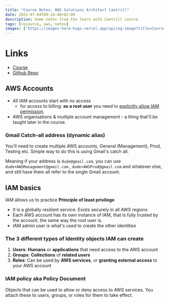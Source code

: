 ```yaml
---
title: "Course Notes: AWS Solutions Architect Cantrill"
date: 2022-07-04T09:18:48+02:00
description: Some notes from the learn with Cantrill course
tags: [resource, aws, notes]
images: ['https://images-here-hugo.vercel.app/api/og-image?title=Course%20Notes%3A%20AWS%20Solutions%20Architect%20Cantrill']
---
```

# Links
- [Course](https://learn.cantrill.io/p/aws-certified-solutions-architect-associate-saa-c03)
- [Github Repo](https://github.com/acantril/aws-sa-associate-saac03)

## AWS Accounts
- All IAM accounts start with no access
  - for access to billing: **as a root user** you need to [explicitly allow IAM permission](https://aws.amazon.com/premiumsupport/knowledge-center/iam-billing-access/).
- AWS organisations & multiple account management - a thing that'll be taught later in the course.

### Gmail Catch-all address (dynamic alias)
You'll need to create multiple AWS accounts, General (Management), Prod, Testing etc. Simple way to do this is using Gmail's catch all. 

Meaning if your address is `dude@gmail.com`, you can use `dude+AWSManagement@gmail.com` , `dude+AWSProd@gmail.com` and whatever else, and still have them all refer to the single Gmail account.

## IAM basics
IAM allows us to practice **Principle of least privilege**

- It is a globally resilient service. Exists securely in all AWS regions
- Each AWS account has its own instance of IAM, that is fully trusted by the account, the same way the root user is.
- IAM admin user is what's used to create the other identities

### The 3 different types of Identity objects IAM can create
1. **Users**: **Humans** or **applications** that need access to the AWS account 
2. **Groups**: **Collections** of **related users**
3. **Roles**: Can be used by **AWS services**, or **granting external access** to your AWS account

### IAM policy aka Policy Document
Objects that can be used to allow or deny access to AWS services. You attach these to users, groups, or roles for them to take effect.